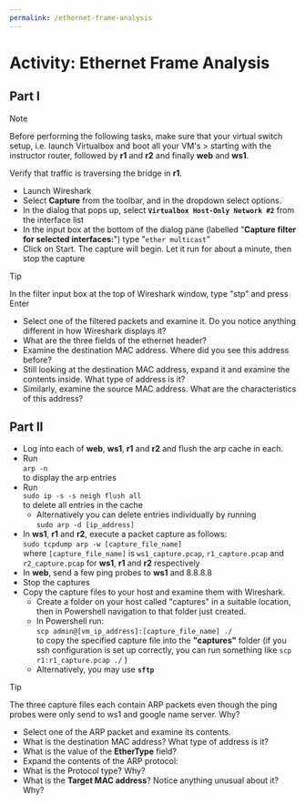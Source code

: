```yaml
---
permalink: /ethernet-frame-analysis
---
```


# Activity: Ethernet Frame Analysis


## Part I

> [!NOTE]
> Before performing the following tasks, make sure that your virtual switch setup, i.e. launch Virtualbox and boot all your VM's > starting with the instructor router, followed by **r1** and **r2** and finally **web** and **ws1**.
>
> Verify that traffic is traversing the bridge in **r1**.

- Launch Wireshark
- Select **Capture** from the toolbar, and in the dropdown select options.
- In the dialog that pops up, select **`Virtualbox Host-Only Network #2`** from the interface list
- In the input box at the bottom of the dialog pane (labelled "**Capture filter for selected interfaces:**") type "`ether multicast`"
- Click on Start. The capture will begin. Let it run for about a minute, then stop the capture

> [!TIP]
> In the filter input box at the top of Wireshark window, type "stp" and press Enter
>
> - Select one of the filtered packets and examine it. Do you notice anything different in how Wireshark displays it?
> - What are the three fields of the ethernet header?
> - Examine the destination MAC address. Where did you see this address before?
> - Still looking at the destination MAC address, expand it and examine the contents inside. What type of address is it?
> - Similarly, examine the source MAC address. What are the characteristics of this address?
  
## Part II

- Log into each of **web**, **ws1**, **r1** and **r2** and flush the arp cache in each.
- Run <br /> `arp -n`  <br /> to display the arp entries
- Run <br /> `sudo ip -s -s neigh flush all` <br /> to delete all entries in the cache
  - Alternatively you can delete entries individually by running <br /> `sudo arp -d [ip_address]`
- In __ws1__, **r1** and **r2**, execute a packet capture as follows: <br /> `sudo tcpdump arp -w [capture_file_name]` <br /> where ``[capture_file_name]`` is `ws1_capture.pcap`, `r1_capture.pcap` and `r2_capture.pcap` for **ws1**, **r1** and **r2** respectively
- In __web__, send a few ping probes to __ws1__ and 8.8.8.8
- Stop the captures
- Copy the capture files to your host and examine them with Wireshark.
  - Create a folder on your host called "captures" in a suitable location, then in Powershell navigation to that folder just created.
  - In Powershell run: <br /> `scp admin@[vm_ip_address]:[capture_file_name] ./` <br /> to copy the specified capture file into the __"captures"__ folder (if you ssh configuration is set up correctly, you can run something like `scp r1:r1_capture.pcap ./` )
  - Alternatively, you may use __`sftp`__

> [!TIP]
> The three capture files each contain ARP packets even though the ping probes were only send to ws1 and google name server. Why?
>
> - Select one of the ARP packet and examine its contents.
> - What is the destination MAC address? What type of address is it?
> - What is the value of the __EtherType__ field?
> - Expand the contents of the ARP protocol:
> - What is the Protocol type? Why?
> - What is the __Target MAC address__? Notice anything unusual about it? Why?
